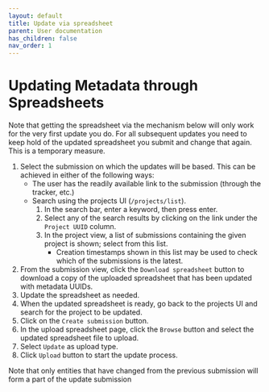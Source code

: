 ```yaml
---
layout: default
title: Update via spreadsheet
parent: User documentation
has_children: false
nav_order: 1
---
```


# Updating Metadata through Spreadsheets
Note that getting the spreadsheet via the mechanism below will only work for the very first update you do. For all subsequent updates you need to keep hold of the updated spreadsheet you submit and change that again. This is a temporary measure.

1) Select the submission on which the updates will be based. This can be achieved in either of the following ways:
   * The user has the readily available link to the submission (through the tracker, etc.)
   * Search using the projects UI (`/projects/list`).
     1) In the search bar, enter a keyword, then press enter.
     2) Select any of the search results by clicking on the link under the `Project UUID` column.
     3) In the project view, a list of submissions containing the given project is shown; select from this list.
		* Creation timestamps shown in this list may be used to check which of the submissions is the latest.
2) From the submission view, click the `Download spreadsheet` button to download a copy of the uploaded spreadsheet that has been updated with metadata UUIDs.
3) Update the spreadsheet as needed.
4) When the updated spreadsheet is ready, go back to the projects UI and search for the project to be updated.
5) Click on the `Create submission` button.
6) In the upload spreadsheet page, click the `Browse` button and select the updated spreadsheet file to upload.
7) Select `Update` as upload type.
8) Click `Upload` button to start the update process.

Note that only entities that have changed from the previous submission will form a part of the update submission
